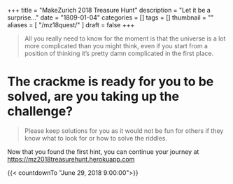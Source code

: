 +++
title = "MakeZurich 2018 Treasure Hunt"
description = "Let it be a surprise..."
date = "1809-01-04"
categories = []
tags = []
thumbnail = ""
aliases = [
    "/mz18quest/"
]
draft = false
+++
> All you really need to know for the moment is that the universe is a lot more complicated than you might think, even if you start from a position of thinking it’s pretty damn complicated in the first place.
<!--more-->

# The crackme is ready for you to be solved, are you taking up the challenge?

> Please keep solutions for you as it would not be fun for others if they know what to look for or how to solve the riddles.

Now that you found the first hint, you can continue your journey at https://mz2018treasurehunt.herokuapp.com

{{< countdownTo "June 29, 2018 9:00:00">}}